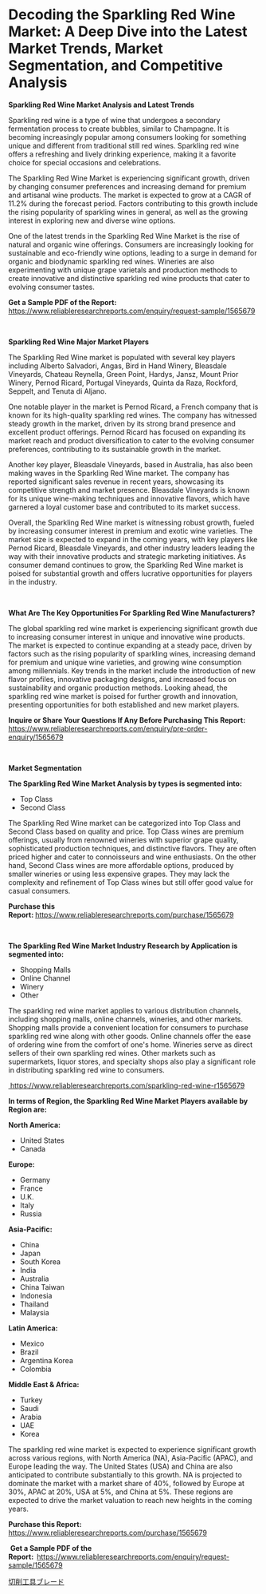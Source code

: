 <p><h1>Decoding the Sparkling Red Wine Market: A Deep Dive into the Latest Market Trends, Market Segmentation, and Competitive Analysis</h1></p><p><strong>Sparkling Red Wine Market Analysis and Latest Trends</strong></p>
<p><p>Sparkling red wine is a type of wine that undergoes a secondary fermentation process to create bubbles, similar to Champagne. It is becoming increasingly popular among consumers looking for something unique and different from traditional still red wines. Sparkling red wine offers a refreshing and lively drinking experience, making it a favorite choice for special occasions and celebrations.</p><p>The Sparkling Red Wine Market is experiencing significant growth, driven by changing consumer preferences and increasing demand for premium and artisanal wine products. The market is expected to grow at a CAGR of 11.2% during the forecast period. Factors contributing to this growth include the rising popularity of sparkling wines in general, as well as the growing interest in exploring new and diverse wine options.</p><p>One of the latest trends in the Sparkling Red Wine Market is the rise of natural and organic wine offerings. Consumers are increasingly looking for sustainable and eco-friendly wine options, leading to a surge in demand for organic and biodynamic sparkling red wines. Wineries are also experimenting with unique grape varietals and production methods to create innovative and distinctive sparkling red wine products that cater to evolving consumer tastes.</p></p>
<p><strong>Get a Sample PDF of the Report:&nbsp;</strong> <a href="https://www.reliableresearchreports.com/enquiry/request-sample/1565679">https://www.reliableresearchreports.com/enquiry/request-sample/1565679</a></p>
<p>&nbsp;</p>
<p><strong>Sparkling Red Wine Major Market Players</strong></p>
<p><p>The Sparkling Red Wine market is populated with several key players including Alberto Salvadori, Angas, Bird in Hand Winery, Bleasdale Vineyards, Chateau Reynella, Green Point, Hardys, Jansz, Mount Prior Winery, Pernod Ricard, Portugal Vineyards, Quinta da Raza, Rockford, Seppelt, and Tenuta di Aljano. </p><p>One notable player in the market is Pernod Ricard, a French company that is known for its high-quality sparkling red wines. The company has witnessed steady growth in the market, driven by its strong brand presence and excellent product offerings. Pernod Ricard has focused on expanding its market reach and product diversification to cater to the evolving consumer preferences, contributing to its sustainable growth in the market.</p><p>Another key player, Bleasdale Vineyards, based in Australia, has also been making waves in the Sparkling Red Wine market. The company has reported significant sales revenue in recent years, showcasing its competitive strength and market presence. Bleasdale Vineyards is known for its unique wine-making techniques and innovative flavors, which have garnered a loyal customer base and contributed to its market success.</p><p>Overall, the Sparkling Red Wine market is witnessing robust growth, fueled by increasing consumer interest in premium and exotic wine varieties. The market size is expected to expand in the coming years, with key players like Pernod Ricard, Bleasdale Vineyards, and other industry leaders leading the way with their innovative products and strategic marketing initiatives. As consumer demand continues to grow, the Sparkling Red Wine market is poised for substantial growth and offers lucrative opportunities for players in the industry.</p></p>
<p>&nbsp;</p>
<p><strong>What Are The Key Opportunities For Sparkling Red Wine Manufacturers?</strong></p>
<p><p>The global sparkling red wine market is experiencing significant growth due to increasing consumer interest in unique and innovative wine products. The market is expected to continue expanding at a steady pace, driven by factors such as the rising popularity of sparkling wines, increasing demand for premium and unique wine varieties, and growing wine consumption among millennials. Key trends in the market include the introduction of new flavor profiles, innovative packaging designs, and increased focus on sustainability and organic production methods. Looking ahead, the sparkling red wine market is poised for further growth and innovation, presenting opportunities for both established and new market players.</p></p>
<p><strong>Inquire or Share Your Questions If Any Before Purchasing This Report:</strong> <a href="https://www.reliableresearchreports.com/enquiry/pre-order-enquiry/1565679">https://www.reliableresearchreports.com/enquiry/pre-order-enquiry/1565679</a></p>
<p>&nbsp;</p>
<p><strong>Market Segmentation</strong></p>
<p><strong>The Sparkling Red Wine Market Analysis by types is segmented into:</strong></p>
<p><ul><li>Top Class</li><li>Second Class</li></ul></p>
<p><p>The Sparkling Red Wine market can be categorized into Top Class and Second Class based on quality and price. Top Class wines are premium offerings, usually from renowned wineries with superior grape quality, sophisticated production techniques, and distinctive flavors. They are often priced higher and cater to connoisseurs and wine enthusiasts. On the other hand, Second Class wines are more affordable options, produced by smaller wineries or using less expensive grapes. They may lack the complexity and refinement of Top Class wines but still offer good value for casual consumers.</p></p>
<p><strong>Purchase this Report:&nbsp;</strong><a href="https://www.reliableresearchreports.com/purchase/1565679">https://www.reliableresearchreports.com/purchase/1565679</a></p>
<p>&nbsp;</p>
<p><strong>The Sparkling Red Wine Market Industry Research by Application is segmented into:</strong></p>
<p><ul><li>Shopping Malls</li><li>Online Channel</li><li>Winery</li><li>Other</li></ul></p>
<p><p>The sparkling red wine market applies to various distribution channels, including shopping malls, online channels, wineries, and other markets. Shopping malls provide a convenient location for consumers to purchase sparkling red wine along with other goods. Online channels offer the ease of ordering wine from the comfort of one's home. Wineries serve as direct sellers of their own sparkling red wines. Other markets such as supermarkets, liquor stores, and specialty shops also play a significant role in distributing sparkling red wine to consumers.</p></p>
<p><a href="https://www.reliableresearchreports.com/sparkling-red-wine-r1565679">&nbsp;https://www.reliableresearchreports.com/sparkling-red-wine-r1565679</a></p>
<p><strong>In terms of Region, the Sparkling Red Wine Market Players available by Region are:</strong></p>
<p>
    <p> <strong> North America: </strong>
        <ul>
            <li>United States</li>
            <li>Canada</li>
        </ul>
        </p> 
    <p> <strong> Europe: </strong>
        <ul>
            <li>Germany</li>
            <li>France</li>
            <li>U.K.</li>
            <li>Italy</li>
            <li>Russia</li>
        </ul>
        </p> 
    <p> <strong> Asia-Pacific: </strong>
        <ul>
            <li>China</li>
            <li>Japan</li>
            <li>South Korea</li>
            <li>India</li>
            <li>Australia</li>
            <li>China Taiwan</li>
            <li>Indonesia</li>
            <li>Thailand</li>
            <li>Malaysia</li>
        </ul>
        </p> 
    <p> <strong> Latin America: </strong>
        <ul>
            <li>Mexico</li>
            <li>Brazil</li>
            <li>Argentina Korea</li>
            <li>Colombia</li>
        </ul>
        </p> 
    <p> <strong> Middle East & Africa: </strong>
        <ul>
            <li>Turkey</li>
            <li>Saudi</li>
            <li>Arabia</li>
            <li>UAE</li>
            <li>Korea</li>
        </ul>
    </p>
    </p>
<p><p>The sparkling red wine market is expected to experience significant growth across various regions, with North America (NA), Asia-Pacific (APAC), and Europe leading the way. The United States (USA) and China are also anticipated to contribute substantially to this growth. NA is projected to dominate the market with a market share of 40%, followed by Europe at 30%, APAC at 20%, USA at 5%, and China at 5%. These regions are expected to drive the market valuation to reach new heights in the coming years.</p></p>
<p><strong>Purchase this Report: </strong><a href="https://www.reliableresearchreports.com/purchase/1565679">https://www.reliableresearchreports.com/purchase/1565679</a></p>
<p>&nbsp;<strong>Get a Sample PDF of the Report:&nbsp;&nbsp;</strong><a href="https://www.reliableresearchreports.com/enquiry/request-sample/1565679">https://www.reliableresearchreports.com/enquiry/request-sample/1565679</a></p>
<p><strong></strong></p>
<p><p><a href="https://github.com/one-cool-chick/Market-Research-Report-List-1/blob/main/427382617677.md">切削工具ブレード</a></p></p>